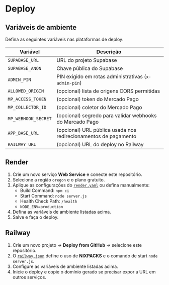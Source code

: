 # Deploy

## Variáveis de ambiente

Defina as seguintes variáveis nas plataformas de deploy:

| Variável | Descrição |
|---------|-----------|
| `SUPABASE_URL` | URL do projeto Supabase |
| `SUPABASE_ANON` | Chave pública do Supabase |
| `ADMIN_PIN` | PIN exigido em rotas administrativas (`x-admin-pin`) |
| `ALLOWED_ORIGIN` | (opcional) lista de origens CORS permitidas |
| `MP_ACCESS_TOKEN` | (opcional) token do Mercado Pago |
| `MP_COLLECTOR_ID` | (opcional) coletor do Mercado Pago |
| `MP_WEBHOOK_SECRET` | (opcional) segredo para validar webhooks do Mercado Pago |
| `APP_BASE_URL` | (opcional) URL pública usada nos redirecionamentos de pagamento |
| `RAILWAY_URL` | (opcional) URL do deploy no Railway |

## Render
1. Crie um novo serviço **Web Service** e conecte este repositório.
2. Selecione a região `oregon` e o plano gratuito.
3. Aplique as configurações do [`render.yaml`](render.yaml) ou defina manualmente:
   - Build Command: `npm ci`
   - Start Command: `node server.js`
   - Health Check Path: `/health`
   - `NODE_ENV=production`
4. Defina as variáveis de ambiente listadas acima.
5. Salve e faça o deploy.

## Railway
1. Crie um novo projeto -> **Deploy from GitHub** -> selecione este repositório.
2. O [`railway.json`](railway.json) define o uso de **NIXPACKS** e o comando de start `node server.js`.
3. Configure as variáveis de ambiente listadas acima.
4. Inicie o deploy e copie o domínio gerado se precisar expor a URL em outros serviços.

